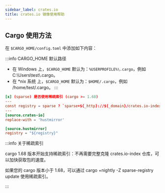 ```yaml
---
sidebar_label: crates.io
title: crates.io 镜像使用帮助
---
```


## Cargo 使用方法

在 `$CARGO_HOME/config.toml` 中添加如下内容：

:::info CARGO_HOME 默认路径
- 在 Windows 上，`$CARGO_HOME` 默认为：`%USERPROFILE%\.cargo`，例如 C:\Users\test\\.cargo。  
- 在 *nix 系统 上，`$CARGO_HOME` 默认为：`$HOME/.cargo`，例如 /home/test/.cargo。
:::

```toml varcode
[x] (sparse) 是否使用稀疏索引 (cargo >= 1.68)
---
const registry = sparse ? `sparse+${_http}://${_domain}/crates.io-index/` : `${_http}://${_domain}/git/crates.io-index`
---
[source.crates-io]
replace-with = 'hustmirror'

[source.hustmirror]
registry = "${registry}"
```


:::info 关于稀疏索引

cargo 1.68 版本开始支持稀疏索引：不再需要完整克隆 crates.io-index 仓库，可以加快获取包的速度。

如果您的 cargo 版本小于 1.68，可以通过 cargo +nightly -Z sparse-registry update 使用稀疏索引。

:::
